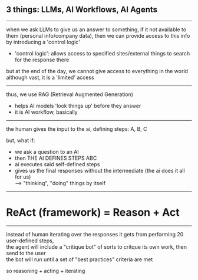 ## 3 things: LLMs, AI Workflows, AI Agents

---

when we ask LLMs to give us an answer to something, if it not available to them (personal info/company data), then we can provide access to this info by introducing a 'control logic'
  - 'control logic': allows access to specified sites/external things to search for the response there

but at the end of the day, we cannot give access to everything in the world
<br>although vast, it is a 'limited' access

---

thus, we use RAG (Retrieval Augmented Generation)
  - helps AI models 'look things up' before they answer
  - it is AI workflow, basically

---

the human gives the input to the ai, defining steps: A, B, C

but, what if:
- we ask a question to an AI
- then THE AI DEFINES STEPS ABC
- ai executes said self-defined steps
- gives us the final responses without the intermediate (the ai does it all for us)
<br>--> "thinking", "doing" things by itself

---

# ReAct (framework) = Reason + Act

---

instead of human iterating over the responses it gets from performing 20 user-defined steps,
<br>the agent will include a "critique bot" of sorts to critque its own work, then send to the user 
<br>the bot will run until a set of "best practices" criteria are met 

so reasoning + acting + iterating
